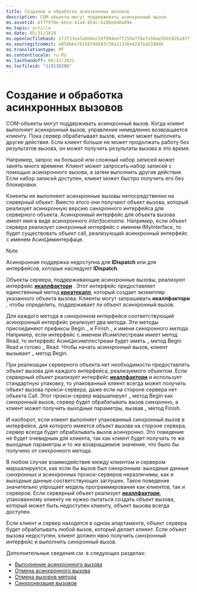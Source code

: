 ```yaml
---
title: Создание и обработка асинхронных вызовов
description: COM-объекты могут поддерживать асинхронный вызов.
ms.assetid: bf7f9f8e-66ce-41a4-854c-62dbe840a89e
ms.topic: article
ms.date: 05/31/2018
ms.openlocfilehash: 173f33ea3a0d4ec59f994eeff259e776efa58ae5b0182ba97f77e1ba99dd0d82
ms.sourcegitcommit: e858bbe701567d4583c50a11326e42d7ea51804b
ms.translationtype: MT
ms.contentlocale: ru-RU
ms.lasthandoff: 08/11/2021
ms.locfileid: "119130206"
---
```

# <a name="making-and-processing-asynchronous-calls"></a>Создание и обработка асинхронных вызовов

COM-объекты могут поддерживать асинхронный вызов. Когда клиент выполняет асинхронный вызов, управление немедленно возвращается клиенту. Пока сервер обрабатывает вызов, клиент может выполнять другие действия. Если клиент больше не может продолжать работу без результатов вызова, он может получить результаты вызова в это время.

Например, запрос на большой или сложный набор записей может занять много времени. Клиент может запросить набор записей с помощью асинхронного вызова, а затем выполнить другие действия. Если набор записей доступен, клиент может быстро получить его без блокировки.

Клиенты не выполняют асинхронные вызовы непосредственно на серверный объект. Вместо этого они получают объект вызова, который реализует асинхронную версию синхронного интерфейса для серверного объекта. Асинхронный интерфейс для объекта вызова имеет имя в виде асинхронного *interfacename*. Например, если объект сервера реализует синхронный интерфейс с именем IMyInterface, то будет существовать объект call, реализующий асинхронный интерфейс с именем АсинЦиминтерфаце.

> [!Note]  
> Асинхронная поддержка недоступна для **IDispatch** или для интерфейсов, которые наследуют **IDispatch**.

 

Объекты сервера, поддерживающие асинхронные вызовы, реализуют интерфейс [**икаллфактори**](/windows/win32/api/objidlbase/nn-objidlbase-icallfactory) . Этот интерфейс предоставляет единственный метод [**креатекалл**](/windows/win32/api/objidlbase/nf-objidlbase-icallfactory-createcall), который создает экземпляр указанного объекта вызова. Клиенты могут запрашивать **икаллфактори** , чтобы определить, поддерживает ли объект асинхронный вызов.

Для каждого метода в синхронном интерфейсе соответствующий асинхронный интерфейс реализует два метода. Эти методы присоединяют префиксы Begin \_ и Finish \_ к имени синхронного метода. Например, если интерфейс с именем Исимплестреам имеет метод Read, то интерфейс АсинЦисимплестреам будет иметь \_ метод Begin Read и готово \_ Read. Чтобы начать асинхронный вызов, клиент вызывает \_ метод Begin.

При реализации серверного объекта нет необходимости предоставлять объект вызова для каждого интерфейса, реализуемого объектом. Если серверный объект реализует интерфейс [**икаллфактори**](/windows/win32/api/objidlbase/nn-objidlbase-icallfactory) и использует стандартную упаковку, то упакованный клиент всегда может получить объект вызова прокси-сервера, даже если на стороне сервера нет объекта Call. Этот прокси-сервер маршалирует \_ метод Begin как синхронный вызов, сервер будет обрабатывать вызов синхронно, а клиент может получить выходные параметры, вызвав \_ метод Finish.

И наоборот, если клиент выполняет упакованный синхронный вызов в интерфейсе, для которого имеется объект вызова на стороне сервера, сервер всегда будет обрабатывать вызов асинхронно. Это поведение не будет очевидным для клиента, так как клиент будет получать те же выходные параметры и то же возвращаемое значение, что было бы получено от синхронного метода.

В любом случае взаимодействие между клиентом и сервером маршалируется, как если бы вызов был синхронным: выходные данные синхронных и асинхронных прокси-серверов неразличимы, как и выходные данные соответствующих заглушек. Такое поведение значительно упрощает модель программирования как клиентов, так и серверов. Если серверный объект реализует [**икаллфактори**](/windows/win32/api/objidlbase/nn-objidlbase-icallfactory), упакованному клиенту не нужно пытаться создать объект вызова, который может быть недоступен клиенту, объект вызова всегда доступен.

Если клиент и сервер находятся в одном апартаменте, объект сервера будет обрабатывать любой вызов, который делает клиент. Если объект вызова недоступен, клиент должен явно получить синхронный интерфейс и выполнить синхронный вызов.

Дополнительные сведения см. в следующих разделах:

-   [Выполнение асинхронного вызова](making-an-asynchronous-call.md)
-   [Отмена асинхронного вызова](canceling-an-asynchronous-call.md)
-   [Отмена вызовов метода](canceling-method-calls.md)
-   [Синхронизация вызовов](call-synchronization.md)

 

 
